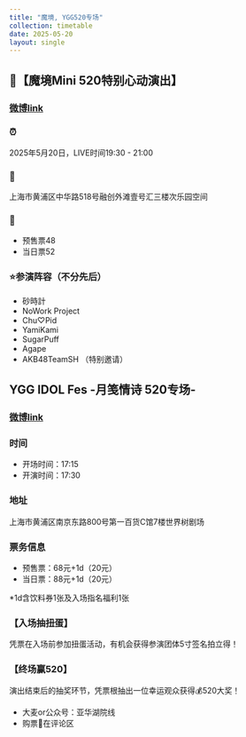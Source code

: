 ```yaml
---
title: "魔境, YGG520专场"
collection: timetable
date: 2025-05-20
layout: single
---
```


## 🔮【魔境Mini 520特别心动演出】

### [微博link](https://weibo.com/7921113564/PrKKFd9hf#comment)

### ⏰

2025年5月20日，LIVE时间19:30 - 21:00
### 📍

上海市黄浦区中华路518号融创外滩壹号汇三楼次乐园空间
### 🎫
- 预售票48
- 当日票52
### ⭐参演阵容（不分先后）
- 砂時計
- NoWork Project
- Chu♡Pid
- YamiKami
- SugarPuff
- Agape
- AKB48TeamSH （特别邀请）

## YGG IDOL Fes -月笺情诗 520专场-

### [微博link](https://weibo.com/7925328421/Ps7lTAVrD?pagetype=homefeed)

### 时间
- 开场时间：17:15
- 开演时间：17:30
### 地址
上海市黄浦区南京东路800号第一百货C馆7楼世界树剧场
### 票务信息
- 预售票：68元+1d（20元）
- 当日票：88元+1d（20元）

*1d含饮料券1张及入场指名福利1张

### 【入场抽扭蛋】
凭票在入场前参加扭蛋活动，有机会获得参演团体5寸签名拍立得！ 
### 【终场赢520】
演出结束后的抽奖环节，凭票根抽出一位幸运观众获得💰520大奖！
- 大麦or公众号：亚华湖院线
- 购票🔗在评论区